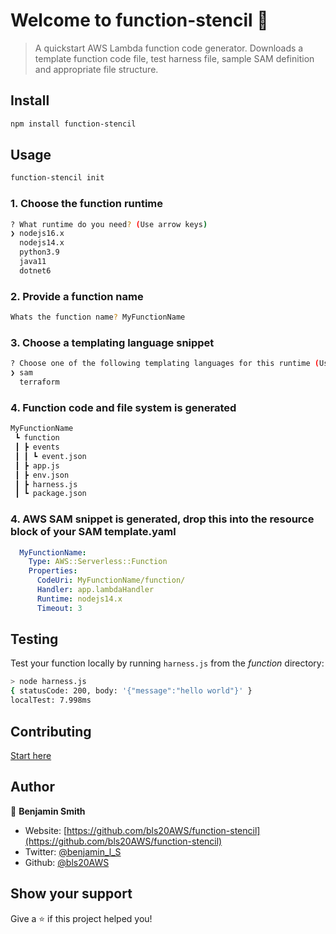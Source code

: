 # Welcome to function-stencil 👋
> A quickstart AWS Lambda function code generator. Downloads a template function code file, test harness file, sample SAM definition and appropriate file structure.

## Install

```sh
npm install function-stencil
```

## Usage

```sh
function-stencil init
```

### 1. Choose the function runtime
```sh
? What runtime do you need? (Use arrow keys)
❯ nodejs16.x 
  nodejs14.x 
  python3.9 
  java11
  dotnet6
```

### 2. Provide a function name
```sh
Whats the function name? MyFunctionName
```

### 3. Choose a templating language snippet 
```sh
? Choose one of the following templating languages for this runtime (Use arrow keys)
❯ sam 
  terraform 
```

### 4. Function code and file system is generated

```sh
MyFunctionName
 ┗ function
 ┃ ┣ events
 ┃ ┃ ┗ event.json
 ┃ ┣ app.js
 ┃ ┣ env.json
 ┃ ┣ harness.js
 ┃ ┗ package.json
```
### 4. AWS SAM snippet is generated, drop this into the resource block of your SAM template.yaml
```yaml    
  MyFunctionName:
    Type: AWS::Serverless::Function 
    Properties:
      CodeUri: MyFunctionName/function/
      Handler: app.lambdaHandler
      Runtime: nodejs14.x
      Timeout: 3 
````


## Testing

Test your function locally by running  `harness.js` from the *function* directory:

```sh
> node harness.js
{ statusCode: 200, body: '{"message":"hello world"}' }
localTest: 7.998ms
```

## Contributing
 [Start here](/CONTRIBUTING.md)



## Author

👤 **Benjamin Smith**

* Website: [https://github.com/bls20AWS/function-stencil](https://github.com/bls20AWS/function-stencil)
* Twitter: [@benjamin\_l\_S](https://twitter.com/benjamin\_l\_S)
* Github: [@bls20AWS](https://github.com/bls20AWS)

## Show your support

Give a ⭐️ if this project helped you!
